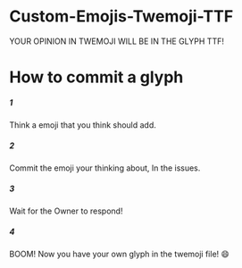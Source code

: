 # Custom-Emojis-Twemoji-TTF
YOUR OPINION IN TWEMOJI WILL BE IN THE GLYPH TTF!
# How to commit a glyph
##### 1
Think a emoji that you think should add.
##### 2
Commit the emoji your thinking about, In the issues.
##### 3
Wait for the Owner to respond!
##### 4
BOOM! Now you have your own glyph in the twemoji file! 😄
